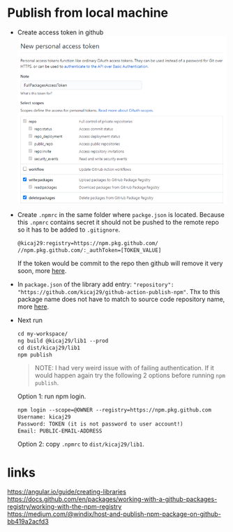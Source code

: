 # Publish from local machine

* Create access token in github
![001-CreateAccessToken.png](./images/001-CreateAccessToken.png)
* Create ```.npmrc``` in the same folder where ```packge.json``` is located.
  Because this ```.npmrc``` contains secret it should not be pushed to the remote repo so it has to be added to `.gitignore`.

  ```
  @kicaj29:registry=https://npm.pkg.github.com/
  //npm.pkg.github.com/:_authToken=[TOKEN_VALUE]
  ```
  If the token would be commit to the repo then github will remove it very soon, more [here](https://stackoverflow.com/questions/53579650/github-api-personal-access-token-removes-itself).

* In `package.json` of the library add entry: ```"repository": "https://github.com/kicaj29/github-action-publish-npm"```.
  Thx to this package name does not have to match to source code repository name, more [here](https://docs.github.com/en/packages/working-with-a-github-packages-registry/working-with-the-npm-registry#publishing-multiple-packages-to-the-same-repository).

* Next run

  ```
  cd my-workspace/
  ng build @kicaj29/lib1 --prod
  cd dist/kicaj29/lib1
  npm publish
  ```

  >NOTE: I had very weird issue with of failing authentication. If it would happen again try the following 2 options before running `npm publish`.

  Option 1: run npm login.   
  ```
  npm login --scope=@OWNER --registry=https://npm.pkg.github.com
  Username: kicaj29
  Password: TOKEN (it is not password to user account!)
  Email: PUBLIC-EMAIL-ADDRESS
  ```

  Option 2: copy `.npmrc` to `dist/kicaj29/lib1`.
# links
https://angular.io/guide/creating-libraries   
https://docs.github.com/en/packages/working-with-a-github-packages-registry/working-with-the-npm-registry   
https://medium.com/@windix/host-and-publish-npm-package-on-github-bb419a2acfd3   

